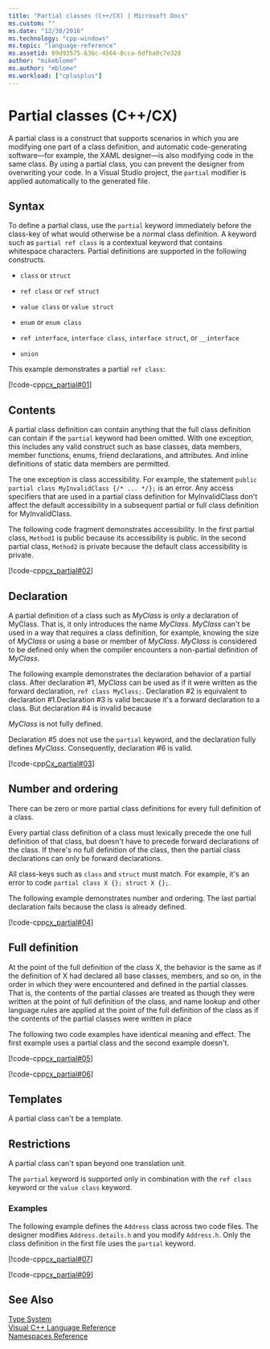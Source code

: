 ```yaml
---
title: "Partial classes (C++/CX) | Microsoft Docs"
ms.custom: ""
ms.date: "12/30/2016"
ms.technology: "cpp-windows"
ms.topic: "language-reference"
ms.assetid: 69d93575-636c-4564-8cca-6dfba0c7e328
author: "mikeblome"
ms.author: "mblome"
ms.workload: ["cplusplus"]
---
```

# Partial classes (C++/CX)

A partial class is a construct that supports scenarios in which you are modifying one part of a class definition, and automatic code-generating software—for example, the XAML designer—is also modifying code in the same class. By using a partial class, you can prevent the designer from overwriting your code. In a Visual Studio project, the `partial` modifier is applied automatically to the generated file.

## Syntax

To define a partial class, use the `partial` keyword immediately before the class-key of what would otherwise be a normal class definition. A keyword such as `partial ref class` is a contextual keyword that contains whitespace characters. Partial definitions are supported in the following constructs.

- `class` or `struct`

- `ref class` or `ref struct`

- `value class` or `value struct`

- `enum` or `enum class`

- `ref interface`, `interface class`, `interface struct`, or `__interface`

- `union`

This example demonstrates a partial `ref class`:

[!code-cpp[cx_partial#01](../cppcx/codesnippet/CPP/partialclassexample/class1.h#01)]

## Contents

A partial class definition can contain anything that the full class definition can contain if the `partial` keyword had been omitted. With one exception, this includes any valid construct such as base classes, data members, member functions, enums, friend declarations, and attributes. And inline definitions of static data members are permitted.

The one exception is class accessibility. For example, the statement `public partial class MyInvalidClass {/* ... */};` is an error. Any access specifiers that are used in a partial class definition for MyInvalidClass don't affect the default accessibility in a subsequent partial or full class definition for MyInvalidClass.

The following code fragment demonstrates accessibility. In the first partial class, `Method1` is public because its accessibility is public. In the second partial class, `Method2` is private because the default class accessibility is private.

[!code-cpp[cx_partial#02](../cppcx/codesnippet/CPP/partialclassexample/class1.h#02)]

## Declaration

A partial definition of a class such as *MyClass* is only a declaration of MyClass. That is, it only introduces the name *MyClass*. *MyClass* can't be used in a way that requires a class definition, for example, knowing the size of *MyClass* or using a base or member of *MyClass*. *MyClass* is considered to be defined only when the compiler encounters a non-partial definition of *MyClass*.

The following example demonstrates the declaration behavior of a partial class. After declaration #1, *MyClass* can be used as if it were written as the forward declaration, `ref class MyClass;`. Declaration #2 is equivalent to declaration #1.Declaration #3 is valid because it's a forward declaration to a class. But declaration #4 is invalid because

*MyClass* is not fully defined.

Declaration #5 does not use the `partial` keyword, and the declaration fully defines *MyClass*. Consequently, declaration #6 is valid.

[!code-cpp[Cx_partial#03](../cppcx/codesnippet/CPP/partialclassexample/class1.h#03)]

## Number and ordering

There can be zero or more partial class definitions for every full definition of a class.

Every partial class definition of a class  must lexically precede the one full definition of that class, but doesn't have to precede forward declarations of the class. If there's no full definition of the class, then the partial class declarations can only be forward declarations.

All class-keys such as `class` and `struct` must match. For example, it's an error to code `partial class X {}; struct X {};`.

The following example demonstrates number and ordering. The last partial declaration fails because the class is already defined.

[!code-cpp[cx_partial#04](../cppcx/codesnippet/CPP/partialclassexample/class1.h#04)]

## Full definition

At the point of the full definition of the class X, the behavior is the same as if the definition of X had declared all base classes, members, and so on, in the order in which they were encountered and defined in the partial classes. That is, the contents of the partial classes are treated as though they were written at the point of full definition of the class, and name lookup and other language rules are applied at the point of the full definition of the class as if the contents of the partial classes were written in place

The following two code examples have identical meaning and effect. The first example uses a partial class and the second example doesn't.

[!code-cpp[cx_partial#05](../cppcx/codesnippet/CPP/partialclassexample/class1.h#05)]

[!code-cpp[cx_partial#06](../cppcx/codesnippet/CPP/partialclassexample/class1.h#06)]

## Templates

A partial class can't be a template.

## Restrictions

A partial class can't span beyond one translation unit.

The `partial` keyword is supported only in combination with the `ref class` keyword or the `value class` keyword.

### Examples

The following example defines the `Address` class across two code files. The designer modifies `Address.details.h` and you modify `Address.h`. Only the class definition in the first file uses the `partial` keyword.

[!code-cpp[cx_partial#07](../cppcx/codesnippet/CPP/partialclassexample/address.details.h#07)]

[!code-cpp[cx_partial#09](../cppcx/codesnippet/CPP/partialclassexample/address.h#09)]

## See Also

[Type System](../cppcx/type-system-c-cx.md)<br/>
[Visual C++ Language Reference](../cppcx/visual-c-language-reference-c-cx.md)<br/>
[Namespaces Reference](../cppcx/namespaces-reference-c-cx.md)